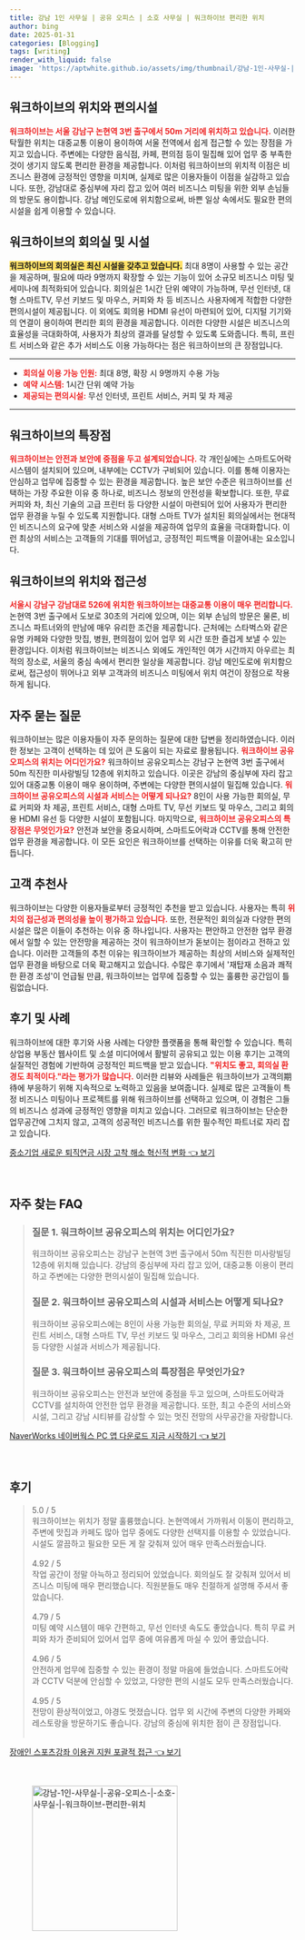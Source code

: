 ```yaml
---
title: 강남 1인 사무실 | 공유 오피스 | 소호 사무실 | 워크하이브 편리한 위치
author: bing
date: 2025-01-31
categories: [Blogging]
tags: [writing]
render_with_liquid: false
image: 'https://aptwhite.github.io/assets/img/thumbnail/강남-1인-사무실-|-공유-오피스-|-소호-사무실-|-워크하이브-편리한-위치.webp'
---
```



<h2 id='위치과편의시설'>워크하이브의 위치와 편의시설</h2>

<p><b><span style="color: #ee2323;">워크하이브는 서울 강남구 논현역 3번 출구에서 50m 거리에 위치하고 있습니다.</span></b> 이러한 탁월한 위치는 대중교통 이용이 용이하여 서울 전역에서 쉽게 접근할 수 있는 장점을 가지고 있습니다. 주변에는 다양한 음식점, 카페, 편의점 등이 밀집해 있어 업무 중 부족한 것이 생기지 않도록 편리한 환경을 제공합니다. 이처럼 워크하이브의 위치적 이점은 비즈니스 환경에 긍정적인 영향을 미치며, 실제로 많은 이용자들이 이점을 실감하고 있습니다. 또한, 강남대로 중심부에 자리 잡고 있어 여러 비즈니스 미팅을 위한 외부 손님들의 방문도 용이합니다. 강남 메인도로에 위치함으로써, 바쁜 일상 속에서도 필요한 편의시설을 쉽게 이용할 수 있습니다.</p>

<h2 id='회의실시설'>워크하이브의 회의실 및 시설</h2>

<p><b><span style="background-color: #ffe066;">워크하이브의 회의실은 최신 시설을 갖추고 있습니다.</span></b> 최대 8명이 사용할 수 있는 공간을 제공하며, 필요에 따라 9명까지 확장할 수 있는 기능이 있어 소규모 비즈니스 미팅 및 세미나에 최적화되어 있습니다. 회의실은 1시간 단위 예약이 가능하며, 무선 인터넷, 대형 스마트TV, 무선 키보드 및 마우스, 커피와 차 등 비즈니스 사용자에게 적합한 다양한 편의시설이 제공됩니다. 이 외에도 회의용 HDMI 유선이 마련되어 있어, 디지털 기기와의 연결이 용이하여 편리한 회의 환경을 제공합니다. 이러한 다양한 시설은 비즈니스의 효율성을 극대화하여, 사용자가 최상의 결과를 달성할 수 있도록 도와줍니다. 특히, 프린트 서비스와 같은 추가 서비스도 이용 가능하다는 점은 워크하이브의 큰 장점입니다.</p>

<hr />

<ul>
    <li><b><span style="color: #ee2323;">회의실 이용 가능 인원:</span></b> 최대 8명, 확장 시 9명까지 수용 가능</li>
    <li><b><span style="color: #ee2323;">예약 시스템:</span></b> 1시간 단위 예약 가능</li>
    <li><b><span style="color: #ee2323;">제공되는 편의시설:</span></b> 무선 인터넷, 프린트 서비스, 커피 및 차 제공</li>
</ul>

<hr />

<h2 id='특장점'>워크하이브의 특장점</h2>

<p><b><span style="color: #ee2323;">워크하이브는 안전과 보안에 중점을 두고 설계되었습니다.</span></b> 각 개인실에는 스마트도어락 시스템이 설치되어 있으며, 내부에는 CCTV가 구비되어 있습니다. 이를 통해 이용자는 안심하고 업무에 집중할 수 있는 환경을 제공합니다. 높은 보안 수준은 워크하이브를 선택하는 가장 주요한 이유 중 하나로, 비즈니스 정보의 안전성을 확보합니다. 또한, 무료 커피와 차, 최신 기술의 고급 프린터 등 다양한 시설이 마련되어 있어 사용자가 편리한 업무 환경을 누릴 수 있도록 지원합니다. 대형 스마트 TV가 설치된 회의실에서는 현대적인 비즈니스의 요구에 맞춘 서비스와 시설을 제공하여 업무의 효율을 극대화합니다. 이런 최상의 서비스는 고객들의 기대를 뛰어넘고, 긍정적인 피드백을 이끌어내는 요소입니다.</p>

<h2 id='위치와접근성'>워크하이브의 위치와 접근성</h2>

<p><b><span style="color: #ee2323;">서울시 강남구 강남대로 526에 위치한 워크하이브는 대중교통 이용이 매우 편리합니다.</span></b> 논현역 3번 출구에서 도보로 30초의 거리에 있으며, 이는 외부 손님의 방문은 물론, 비즈니스 파트너와의 만남에 매우 유리한 조건을 제공합니다. 근처에는 스타벅스와 같은 유명 카페와 다양한 맛집, 병원, 편의점이 있어 업무 외 시간 또한 즐겁게 보낼 수 있는 환경입니다. 이처럼 워크하이브는 비즈니스 외에도 개인적인 여가 시간까지 아우르는 최적의 장소로, 서울의 중심 속에서 편리한 일상을 제공합니다. 강남 메인도로에 위치함으로써, 접근성이 뛰어나고 외부 고객과의 비즈니스 미팅에서 위치 여건이 장점으로 작용하게 됩니다.</p>

<h2 id='자주묻는질문'>자주 묻는 질문</h2>

<p>워크하이브는 많은 이용자들이 자주 문의하는 질문에 대한 답변을 정리하였습니다. 이러한 정보는 고객이 선택하는 데 있어 큰 도움이 되는 자료로 활용됩니다. <b><span style="color: #ee2323;">워크하이브 공유오피스의 위치는 어디인가요?</span></b> 워크하이브 공유오피스는 강남구 논현역 3번 출구에서 50m 직진한 미사랑빌딩 12층에 위치하고 있습니다. 이곳은 강남의 중심부에 자리 잡고 있어 대중교통 이용이 매우 용이하며, 주변에는 다양한 편의시설이 밀집해 있습니다. <b><span style="color: #ee2323;">워크하이브 공유오피스의 시설과 서비스는 어떻게 되나요?</span></b> 8인이 사용 가능한 회의실, 무료 커피와 차 제공, 프린트 서비스, 대형 스마트 TV, 무선 키보드 및 마우스, 그리고 회의용 HDMI 유선 등 다양한 시설이 포함됩니다. 마지막으로, <b><span style="color: #ee2323;">워크하이브 공유오피스의 특장점은 무엇인가요?</span></b> 안전과 보안을 중요시하며, 스마트도어락과 CCTV를 통해 안전한 업무 환경을 제공합니다. 이 모든 요인은 워크하이브를 선택하는 이유를 더욱 확고히 만듭니다.</p>

<h2 id='고객추천사'>고객 추천사</h2>

<p>워크하이브는 다양한 이용자들로부터 긍정적인 추천을 받고 있습니다. 사용자는 특히 <b><span style="color: #ee2323;">위치의 접근성과 편의성을 높이 평가하고 있습니다.</span></b> 또한, 전문적인 회의실과 다양한 편의시설은 많은 이들이 추천하는 이유 중 하나입니다. 사용자는 편안하고 안전한 업무 환경에서 일할 수 있는 안전망을 제공하는 것이 워크하이브가 돋보이는 점이라고 전하고 있습니다. 이러한 고객들의 추천 이유는 워크하이브가 제공하는 최상의 서비스와 실제적인 업무 환경을 바탕으로 더욱 확고해지고 있습니다. 수많은 후기에서 '재탑재 소음과 쾌적한 환경 조성'이 언급될 만큼, 워크하이브는 업무에 집중할 수 있는 훌륭한 공간임이 틀림없습니다.</p>

<h2 id='후기및사례'>후기 및 사례</h2>

<p>워크하이브에 대한 후기와 사용 사례는 다양한 플랫품을 통해 확인할 수 있습니다. 특히 상업용 부동산 웹사이트 및 소셜 미디어에서 활발히 공유되고 있는 이용 후기는 고객의 실질적인 경험에 기반하여 긍정적인 피드백을 받고 있습니다. <b><span style="color: #ee2323;">"위치도 좋고, 회의실 환경도 최적이다."라는 평가가 많습니다.</span></b> 이러한 리뷰와 사례들은 워크하이브가 고객의期待에 부응하기 위해 지속적으로 노력하고 있음을 보여줍니다. 실제로 많은 고객들이 특정 비즈니스 미팅이나 프로젝트를 위해 워크하이브를 선택하고 있으며, 이 경험은 그들의 비즈니스 성과에 긍정적인 영향을 미치고 있습니다. 그러므로 워크하이브는 단순한 업무공간에 그치지 않고, 고객의 성공적인 비즈니스를 위한 필수적인 파트너로 자리 잡고 있습니다.</p>


<p><a class="click-button" title="중소기업 새로운 퇴직연금 시장 고착 해소 혁신적 변화" href="https://aptwhite.github.io/posts/%EC%A4%91%EC%86%8C%EA%B8%B0%EC%97%85-%EC%83%88%EB%A1%9C%EC%9A%B4-%ED%87%B4%EC%A7%81%EC%97%B0%EA%B8%88-%EC%8B%9C%EC%9E%A5-%EA%B3%A0%EC%B0%A9-%ED%95%B4%EC%86%8C-%ED%98%81%EC%8B%A0%EC%A0%81-%EB%B3%80%ED%99%94/" rel="dofollow">중소기업 새로운 퇴직연금 시장 고착 해소 혁신적 변화 👈 보기</a></p><br>
<h2 id='자주_찾는_FAQ'>자주 찾는 FAQ</h2>
<div itemscope="" itemtype="https://schema.org/FAQPage"> 
<blockquote> 
<div itemscope="" itemprop="mainEntity" itemtype="https://schema.org/Question"> 
<h3 itemprop="name">질문 1. 워크하이브 공유오피스의 위치는 어디인가요?</h3> 
<div itemscope="" itemprop="acceptedAnswer" itemtype="https://schema.org/Answer"> 
<span itemprop="text"> 
<p>워크하이브 공유오피스는 강남구 논현역 3번 출구에서 50m 직진한 미사랑빌딩 12층에 위치해 있습니다. 강남의 중심부에 자리 잡고 있어, 대중교통 이용이 편리하고 주변에는 다양한 편의시설이 밀집해 있습니다.</p> 
</span> 
</div> 
</div> 
<div itemscope="" itemprop="mainEntity" itemtype="https://schema.org/Question"> 
<h3 itemprop="name">질문 2. 워크하이브 공유오피스의 시설과 서비스는 어떻게 되나요?</h3> 
<div itemscope="" itemprop="acceptedAnswer" itemtype="https://schema.org/Answer"> 
<span itemprop="text"> 
<p>워크하이브 공유오피스에는 8인이 사용 가능한 회의실, 무료 커피와 차 제공, 프린트 서비스, 대형 스마트 TV, 무선 키보드 및 마우스, 그리고 회의용 HDMI 유선 등 다양한 시설과 서비스가 제공됩니다.</p> 
</span> 
</div> 
</div> 
<div itemscope="" itemprop="mainEntity" itemtype="https://schema.org/Question"> 
<h3 itemprop="name">질문 3. 워크하이브 공유오피스의 특장점은 무엇인가요?</h3> 
<div itemscope="" itemprop="acceptedAnswer" itemtype="https://schema.org/Answer"> 
<span itemprop="text"> 
<p>워크하이브 공유오피스는 안전과 보안에 중점을 두고 있으며, 스마트도어락과 CCTV를 설치하여 안전한 업무 환경을 제공합니다. 또한, 최고 수준의 서비스와 시설, 그리고 강남 시티뷰를 감상할 수 있는 멋진 전망의 사무공간을 자랑합니다.</p> 
</span> 
</div> 
</div> 
</blockquote> 
</div>
<p><a class="click-button" title="NaverWorks 네이버웍스 PC 앱 다운로드 지금 시작하기" href="https://aptwhite.github.io/posts/NaverWorks-%EB%84%A4%EC%9D%B4%EB%B2%84%EC%9B%8D%EC%8A%A4-PC-%EC%95%B1-%EB%8B%A4%EC%9A%B4%EB%A1%9C%EB%93%9C-%EC%A7%80%EA%B8%88-%EC%8B%9C%EC%9E%91%ED%95%98%EA%B8%B0/" rel="dofollow">NaverWorks 네이버웍스 PC 앱 다운로드 지금 시작하기 👈 보기</a></p><br>
<h2 id='후기'>후기</h2>
<div itemscope itemtype="https://schema.org/Product">
  <blockquote>
  <div itemprop="review" itemscope itemtype="https://schema.org/Review">
      <div itemprop="reviewRating" itemscope itemtype="https://schema.org/Rating"> <span itemprop="ratingValue">5.0</span> / <span itemprop="bestRating">5</span> </div>
      <span itemprop="reviewBody">워크하이브는 위치가 정말 훌륭했습니다. 논현역에서 가까워서 이동이 편리하고, 주변에 맛집과 카페도 많아 업무 중에도 다양한 선택지를 이용할 수 있었습니다. 시설도 깔끔하고 필요한 모든 게 잘 갖춰져 있어 매우 만족스러웠습니다.</span>
  </div>
  <br>
  <div itemprop="review" itemscope itemtype="https://schema.org/Review">
      <div itemprop="reviewRating" itemscope itemtype="https://schema.org/Rating"> <span itemprop="ratingValue">4.92</span> / <span itemprop="bestRating">5</span> </div>
      <span itemprop="reviewBody">작업 공간이 정말 아늑하고 정리되어 있었습니다. 회의실도 잘 갖춰져 있어서 비즈니스 미팅에 매우 편리했습니다. 직원분들도 매우 친절하게 설명해 주셔서 좋았습니다.</span>
  </div>
  <br>
  <div itemprop="review" itemscope itemtype="https://schema.org/Review">
      <div itemprop="reviewRating" itemscope itemtype="https://schema.org/Rating"> <span itemprop="ratingValue">4.79</span> / <span itemprop="bestRating">5</span> </div>
      <span itemprop="reviewBody">미팅 예약 시스템이 매우 간편하고, 무선 인터넷 속도도 좋았습니다. 특히 무료 커피와 차가 준비되어 있어서 업무 중에 여유롭게 마실 수 있어 좋았습니다.</span>
  </div>
  <br>
  <div itemprop="review" itemscope itemtype="https://schema.org/Review">
      <div itemprop="reviewRating" itemscope itemtype="https://schema.org/Rating"> <span itemprop="ratingValue">4.96</span> / <span itemprop="bestRating">5</span> </div>
      <span itemprop="reviewBody">안전하게 업무에 집중할 수 있는 환경이 정말 마음에 들었습니다. 스마트도어락과 CCTV 덕분에 안심할 수 있었고, 다양한 편의 시설도 모두 만족스러웠습니다.</span>
  </div>
  <br>
  <div itemprop="review" itemscope itemtype="https://schema.org/Review">
      <div itemprop="reviewRating" itemscope itemtype="https://schema.org/Rating"> <span itemprop="ratingValue">4.95</span> / <span itemprop="bestRating">5</span> </div>
      <span itemprop="reviewBody">전망이 환상적이었고, 야경도 멋졌습니다. 업무 외 시간에 주변의 다양한 카페와 레스토랑을 방문하기도 좋습니다. 강남의 중심에 위치한 점이 큰 장점입니다.</span>
  </div>
  <br>
  </blockquote>
</div>
<p><a class="click-button" title="장애인 스포츠강좌 이용권 지원 포괄적 접근" href="https://aptwhite.github.io/posts/%EC%9E%A5%EC%95%A0%EC%9D%B8-%EC%8A%A4%ED%8F%AC%EC%B8%A0%EA%B0%95%EC%A2%8C-%EC%9D%B4%EC%9A%A9%EA%B6%8C-%EC%A7%80%EC%9B%90-%ED%8F%AC%EA%B4%84%EC%A0%81-%EC%A0%91%EA%B7%BC/" rel="dofollow">장애인 스포츠강좌 이용권 지원 포괄적 접근 👈 보기</a></p><br>
<figure class="image"><img src="https://aptwhite.github.io/assets/img/thumbnail/강남-1인-사무실-|-공유-오피스-|-소호-사무실-|-워크하이브-편리한-위치.webp" alt="강남-1인-사무실-|-공유-오피스-|-소호-사무실-|-워크하이브-편리한-위치" width="256" height="256"></figure>